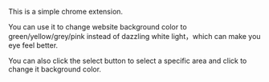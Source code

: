 This is a simple chrome extension.

You can use it to change website background color to green/yellow/grey/pink instead of dazzling white light，which can make you eye feel better.

You can also click the select button to select a specific area and click to change it background color.